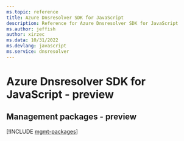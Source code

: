 ```yaml
---
ms.topic: reference
title: Azure Dnsresolver SDK for JavaScript
description: Reference for Azure Dnsresolver SDK for JavaScript
ms.author: jeffish
author: xirzec
ms.data: 10/31/2022
ms.devlang: javascript
ms.service: dnsresolver
---
```

# Azure Dnsresolver SDK for JavaScript - preview

## Management packages - preview
[!INCLUDE [mgmt-packages](dnsresolver-mgmt-index.md)]